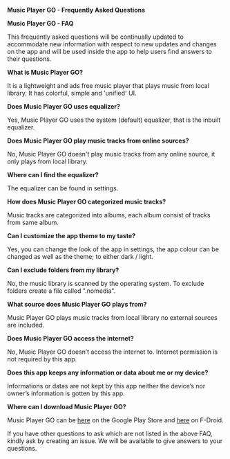 **Music Player GO - Frequently Asked Questions**

**Music Player GO - FAQ**


This frequently asked questions will be continually updated to accommodate new information with respect to new updates and changes on the app and will be used inside the app to help users find answers to their questions.


**What is Music Player GO?**

It is a lightweight and ads free music player that plays music from local library. It has colorful, simple and 'unified' UI.


**Does Music Player GO uses equalizer?**

Yes, Music Player GO uses the system (default) equalizer, that is the inbuilt equalizer.


**Does Music Player GO play music tracks from online sources?**

No, Music Player GO doesn't play music tracks from any online source, it only plays from local library.


**Where can I find the equalizer?**

The equalizer can be found in settings.


**How does Music Player GO categorized music tracks?**

Music tracks are categorized into albums, each album consist of tracks from same album.


**Can I customize the app theme to my taste?**

Yes, you can change the look of the app in settings, the app colour can be changed as well as the theme; to either dark / light.


**Can I exclude folders from my library?**

No, the music library is scanned by the operating system. To exclude folders create a file called ".nomedia".


**What source does Music Player GO plays from?**

Music Player GO plays music tracks from local library no external sources are included.


**Does Music Player GO access the internet?**

No, Music Player GO doesn’t access the internet to. Internet permission is not required by this app.


**Does this app keeps any information or data about me or my device?**

Informations or datas are not kept by this app neither the device’s nor owner’s information is gotten by this app.


**Where can I download Music Player GO?**

Music Player GO can be [here](https://play.google.com/store/apps/details?id=com.iven.musicplayergo) on the Google Play Store and [here](https://f-droid.org/repository/browse/?fdid=com.iven.musicplayergo) on F-Droid. 

If you have other questions to ask which are not listed in the above FAQ, kindly ask by creating an issue. We will be available to give answers to your questions.

